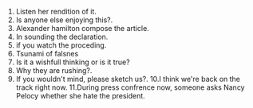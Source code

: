 
1. Listen her rendition of it.
2. Is anyone else enjoying this?.
3. Alexander hamilton compose the article.
4. In sounding the declaration.
5. if you watch the proceding.
6. Tsunami of falsnes
7. Is it a wishfull thinking or is it true?
8. Why they are rushing?.
9. If you wouldn't mind, please sketch us?.
10.I think we're back on the track right now.
11.During press confrence now, someone asks Nancy Pelocy whether she hate the president.
